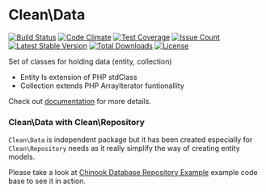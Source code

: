 # Clean\Data

[![Build Status](https://travis-ci.org/clean/data.svg?branch=master)](https://travis-ci.org/clean/data)
[![Code Climate](https://codeclimate.com/github/clean/data/badges/gpa.svg)](https://codeclimate.com/github/clean/data)
[![Test Coverage](https://codeclimate.com/github/clean/data/badges/coverage.svg)](https://codeclimate.com/github/clean/data/coverage)
[![Issue Count](https://codeclimate.com/github/clean/data/badges/issue_count.svg)](https://codeclimate.com/github/clean/data)
[![Latest Stable Version](https://poser.pugx.org/clean/data/v/stable)](https://packagist.org/packages/clean/data)
[![Total Downloads](https://poser.pugx.org/clean/data/downloads)](https://packagist.org/packages/clean/data)
[![License](https://poser.pugx.org/clean/data/license)](https://packagist.org/packages/clean/data)

Set of classes for holding data (entity, collection)

* Entity Is extension of PHP stdClass
* Collection extends PHP ArrayIterator funtionallity

Check out [documentation](docs/README.md) for more details.

### Clean\Data with Clean\Repository

`Clean\Data` is independent package but it has been created especially for `Clean\Repository` needs as it really simplify the way of creating entity models.

Please take a look at [Chinook Database Repository Example](https://github.com/clean/repository/tree/master/example/chinook) example code base to see it in action.
